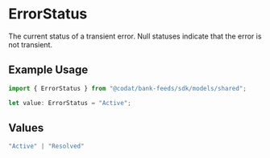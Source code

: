 # ErrorStatus

The current status of a transient error. Null statuses indicate that the error is not transient.

## Example Usage

```typescript
import { ErrorStatus } from "@codat/bank-feeds/sdk/models/shared";

let value: ErrorStatus = "Active";
```

## Values

```typescript
"Active" | "Resolved"
```